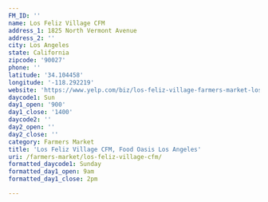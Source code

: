 ```yaml
---
FM_ID: ''
name: Los Feliz Village CFM
address_1: 1825 North Vermont Avenue
address_2: ''
city: Los Angeles
state: California
zipcode: '90027'
phone: ''
latitude: '34.104458'
longitude: '-118.292219'
website: 'https://www.yelp.com/biz/los-feliz-village-farmers-market-los-angeles'
daycode1: Sun
day1_open: '900'
day1_close: '1400'
daycode2: ''
day2_open: ''
day2_close: ''
category: Farmers Market
title: 'Los Feliz Village CFM, Food Oasis Los Angeles'
uri: /farmers-market/los-feliz-village-cfm/
formatted_daycode1: Sunday
formatted_day1_open: 9am
formatted_day1_close: 2pm

---
```

